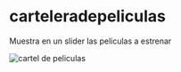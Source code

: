 # carteleradepeliculas
Muestra en un slider las peliculas a estrenar


![cartel de peliculas](https://user-images.githubusercontent.com/108100332/235714553-14fc0062-64b3-4b30-af1c-d41c9432d6e2.png)
